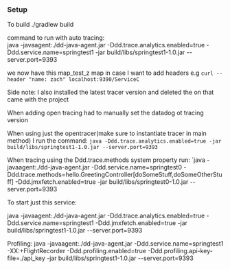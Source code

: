 ### Setup

To build ./gradlew build 



command to run with auto tracing:  
java -javaagent:./dd-java-agent.jar -Ddd.trace.analytics.enabled=true -Ddd.service.name=springtest1 -jar build/libs/springtest1-1.0.jar --server.port=9393

we now have this map_test_z map in case I want to add headers e.g `curl --header "name: zach" localhost:9390/ServiceC`

Side note: I also installed the latest tracer version and deleted the on that came with the project

When adding open tracing had to manually set the datadog ot tracing version

When using just the opentracer(make sure to instantiate tracer in main method) I run the command: `java -Ddd.trace.analytics.enabled=true -jar build/libs/springtest1-1.0.jar --server.port=9393`

When tracing using the Ddd.trace.methods system property run: `java -javaagent:./dd-java-agent.jar -Ddd.service.name=springtest0 -Ddd.trace.methods=hello.GreetingController[doSomeStuff,doSomeOtherStuff]  -Ddd.jmxfetch.enabled=true  -jar build/libs/springtest0-1.0.jar --server.port=9393

To start just this service:

java -javaagent:./dd-java-agent.jar -Ddd.trace.analytics.enabled=true -Ddd.service.name=springtest1 -Ddd.jmxfetch.enabled=true  -jar build/libs/springtest1-1.0.jar --server.port=9393


Profiling:
java -javaagent:./dd-java-agent.jar -Ddd.service.name=springtest1 -XX:+FlightRecorder -Ddd.profiling.enabled=true -Ddd.profiling.api-key-file=./api_key -jar build/libs/springtest1-1.0.jar --server.port=9393